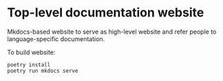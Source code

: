 # Top-level documentation website

Mkdocs-based website to serve as high-level website and refer people to language-specific documentation.

To build website:

```
poetry install
poetry run mkdocs serve
```
